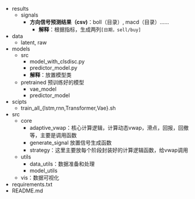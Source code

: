 + results
	+ signals
		+ **方向信号预测结果（csv)**：boll（目录）, macd（目录）……
			+ **解释**：根据指标，生成两列`[日期，sell/buy]`
+ data
	+ latent, raw
+ models
	+ src
		+ model_with_clsdisc.py
		+ predictor_model.py
		+ **解释**：放置模型类
	+ pretrained 预训练好的模型
		+ vae_model
		+ predictor_model
+ scipts
	+ train_all_{lstm,rnn,Transformer,Vae}.sh
+ src
	+ core
		+ adaptive_vwap：核心计算逻辑，计算动态vwap，滑点，回报，回撤等，主要是调用函数
        + generate_signal 放置信号生成函数
		+ strategy：这里主要放每个阶段封装好的计算逻辑函数，给vwap调用
	+ utils
		+ data_utils：数据准备和处理
		+ model_utils
	+ vis：数据可视化
+ requirements.txt
+ README.md


